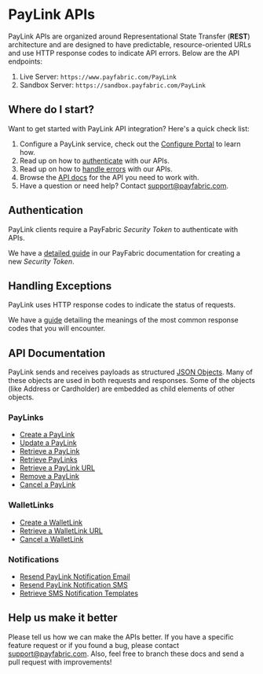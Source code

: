 PayLink APIs
==============
PayLink APIs are organized around Representational State Transfer (**REST**) architecture and are designed to have predictable, resource-oriented URLs and use HTTP response codes to indicate API errors. Below are the API endpoints:

1. Live Server:    ``https://www.payfabric.com/PayLink``
1. Sandbox Server: ``https://sandbox.payfabric.com/PayLink``

Where do I start?
-----------------

Want to get started with PayLink API integration? Here's a quick check list:

1. Configure a PayLink service, check out the [Configure Portal](../../../Portal/blob/master/Sections/Configure%20Portal.md) to learn how.
2. Read up on how to [authenticate](#authentication) with our APIs. 
3. Read up on how to [handle errors](#handling-exceptions) with our APIs.
4. Browse the [API docs](#api-documentation) for the API you need to work with.
5. Have a question or need help? Contact <support@payfabric.com>.


Authentication
--------------
PayLink clients require a PayFabric *Security Token* to authenticate with APIs.

We have a [detailed guide](https://github.com/PayFabric/APIs/blob/master/Sections/Authentication.md#security-token) in our PayFabric documentation for creating a new *Security Token*.


Handling Exceptions
-------------------
PayLink uses HTTP response codes to indicate the status of requests. 

We have a [guide](/Sections/Errors.md) detailing the meanings of the most common response codes that you will encounter. 


API Documentation
-----------------
PayLink sends and receives payloads as structured [JSON Objects](Sections/JSON%20Objects.md). 
Many of these objects are used in both requests and responses. Some of the objects (like Address or Cardholder) are embedded
as child elements of other objects.

### PayLinks
* [Create a PayLink](/PayLink/Sections/PayLinks.md#create-a-paylink)
* [Update a PayLink](/Sections/PayLinks.md#update-a-paylink)
* [Retrieve a PayLink](/Sections/PayLinks.md#retrieve-a-paylink)
* [Retrieve PayLinks](/Sections/PayLinks.md#retrieve-paylinks)
* [Retrieve a PayLink URL](/Sections/PayLinks.md#retrieve-a-paylink-url)
* [Remove a PayLink](/Sections/PayLinks.md#remove-a-paylink)
* [Cancel a PayLink](/Sections/PayLinks.md#cancel-a-paylink)

### WalletLinks
* [Create a WalletLink](/Sections/WalletLinks.md#create-a-walletlink)
* [Retrieve a WalletLink URL](/Sections/WalletLinks.md#retrieve-a-walletlink-url)
* [Cancel a WalletLink](/Sections/WalletLinks.md#cancel-a-walletlink)

### Notifications
* [Resend PayLink Notification Email](/Sections/Notifications.md#resend-paylink-notifiation-email)
* [Resend PayLink Notification SMS](/Sections/Notifications.md#resend-paylink-notification-sms)
* [Retrieve SMS Notification Templates](/Sections/Notifications.md#retrieve-sms-notification-templates)


Help us make it better
----------------------
Please tell us how we can make the APIs better. If you have a specific feature request or if you found a bug, please contact <support@payfabric.com>. Also, feel free to branch these docs and send a pull request with improvements!
